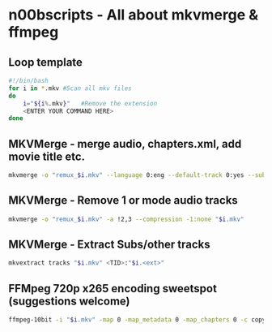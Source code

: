 # n00bscripts - All about mkvmerge & ffmpeg

## Loop template
```bash
#!/bin/bash
for i in *.mkv #Scan all mkv files
do
	i="${i%.mkv}"	#Remove the extension
	<ENTER YOUR COMMAND HERE>
done
```
## MKVMerge - merge audio, chapters.xml, add movie title etc.
```bash
mkvmerge -o "remux_$i.mkv" --language 0:eng --default-track 0:yes --sub-charset 1:UTF-8 --language 1:eng --default-track 1:yes "$i.mkv" --language 0:eng "$i.opus" --title "$name" --chapter-language eng --chapters "$i.chapters.xml" --track-order 0:0,1:0,0:1
```

## MKVMerge - Remove 1 or mode audio tracks
```bash
mkvmerge -o "remux_$i.mkv" -a !2,3 --compression -1:none "$i.mkv"
```

## MKVMerge - Extract Subs/other tracks
```bash
mkvextract tracks "$i.mkv" <TID>:"$i.<ext>"
```
## FFMpeg 720p x265 encoding sweetspot (suggestions welcome)
```bash
ffmpeg-10bit -i "$i.mkv" -map 0 -map_metadata 0 -map_chapters 0 -c copy -c:v libx265 -preset medium -x265-params "crf=25" -pix_fmt yuv420p10le -vf scale=1280:-2 -acodec libopus -af aformat=channel_layouts="7.1|5.1|stereo" -b:a 128k -copy_unknown "Encoded_$i.mkv"
```

